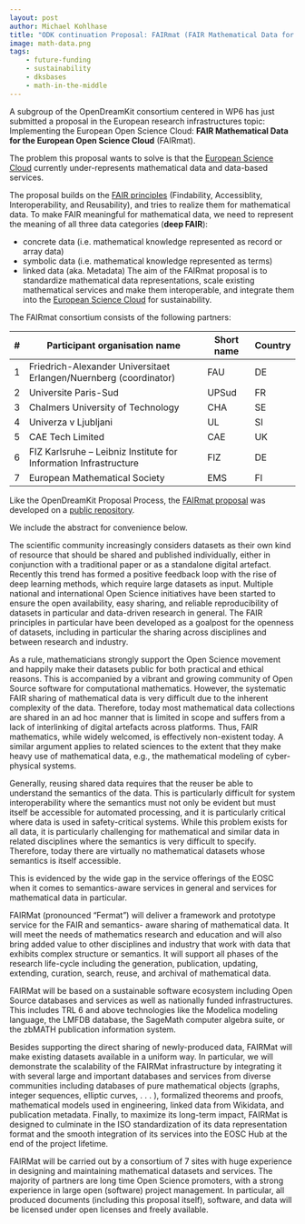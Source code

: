 ```yaml
---
layout: post
author: Michael Kohlhase
title: "ODK continuation Proposal: FAIRmat (FAIR Mathematical Data for the European Open Science Cloud)"
image: math-data.png
tags:
    - future-funding
    - sustainability
    - dksbases
    - math-in-the-middle
---
```

A subgroup of the OpenDreamKit consortium centered in WP6 has just submitted a proposal in
the European research infrastructures topic: Implementing the European Open Science Cloud:
**FAIR Mathematical Data for the European Open Science Cloud** (FAIRmat).

The problem this proposal wants to solve is that the [European Science Cloud](https://www.eosc-portal.eu/) currently under-represents mathematical data and data-based services.

The proposal builds on the [FAIR principles](https://www.go-fair.org/fair-principles/) (Findability, Accessiblity, Interoperability, and Reusability), and tries to realize them for mathematical data.
To make FAIR meaningful for mathematical data, we need to represent the meaning of all three data categories (**deep FAIR**):
* concrete data (i.e. mathematical knowledge represented as record or array data)
* symbolic data (i.e. mathematical knowledge represented as terms) 
* linked data (aka. Metadata)
The aim of the FAIRmat proposal is to standardize mathematical data representations, scale existing mathematical services and make them interoperable, and integrate them into the [European Science Cloud](https://www.eosc-portal.eu/) for sustainability.

The FAIRmat consortium consists of the following partners:

|#|Participant organisation name| Short name| Country|
|-----|-------|-----|-----|
|1| Friedrich-Alexander Universitaet Erlangen/Nuernberg (coordinator)| FAU| DE|
|2| Universite Paris-Sud| UPSud| FR|
|3| Chalmers University of Technology| CHA| SE| 
|4| Univerza v Ljubljani| UL| SI|
|5| CAE Tech Limited| CAE| UK|
|6|FIZ Karlsruhe – Leibniz Institute for Information Infrastructure| FIZ| DE|
|7|European Mathematical Society| EMS| FI|

Like the OpenDreamKit Proposal Process, the [FAIRmat proposal](https://gl.kwarc.info/mathhub/data-proposal/raw/master/Proposal/final.pdf?inline=false) was developed on a [public repository](https://gl.kwarc.info/mathhub/data-proposal).

We include the abstract for convenience below.

The scientific community increasingly considers datasets as their own kind of resource that should be shared and published individually, either in conjunction with a traditional paper or as a standalone digital artefact. Recently this trend has formed a positive feedback loop with the rise of deep learning methods, which require large datasets as input. Multiple national and international Open Science initiatives have been started to ensure the open availability, easy sharing, and reliable reproducibility of datasets in particular and data-driven research in general. The FAIR principles in particular have been developed as a goalpost for the openness of datasets, including in particular the sharing across disciplines and between research and industry.

As a rule, mathematicians strongly support the Open Science movement and happily make their datasets public for both practical and ethical reasons. This is accompanied by a vibrant and growing community of Open Source software for computational mathematics. However, the systematic FAIR sharing of mathematical data is very difficult due to the inherent complexity of the data. Therefore, today most mathematical data collections are shared in an ad hoc manner that is limited in scope and suffers from a lack of interlinking of digital artefacts across platforms. Thus, FAIR mathematics, while widely welcomed, is effectively non-existent today. A similar argument applies to related sciences to the extent that they make heavy use of mathematical data, e.g., the mathematical modeling of cyber-physical systems.

Generally, reusing shared data requires that the reuser be able to understand the semantics of the data. This is particularly difficult for system interoperability where the semantics must not only be evident but must itself be accessible for automated processing, and it is particularly critical where data is used in safety-critical systems. While this problem exists for all data, it is particularly challenging for mathematical and similar data in related disciplines where the semantics is very difficult to specify. Therefore, today there are virtually no mathematical datasets whose semantics is itself accessible.

This is evidenced by the wide gap in the service offerings of the EOSC when it comes to semantics-aware services in general and services for mathematical data in particular.

FAIRMat (pronounced “Fermat”) will deliver a framework and prototype service for the FAIR and semantics- aware sharing of mathematical data. It will meet the needs of mathematics research and education and will also bring added value to other disciplines and industry that work with data that exhibits complex structure or semantics. It will support all phases of the research life-cycle including the generation, publication, updating, extending, curation, search, reuse, and archival of mathematical data.

FAIRMat will be based on a sustainable software ecosystem including Open Source databases and services as well as nationally funded infrastructures. This includes TRL 6 and above technologies like the Modelica modeling language, the LMFDB database, the SageMath computer algebra suite, or the zbMATH publication information system.

Besides supporting the direct sharing of newly-produced data, FAIRMat will make existing datasets available in a uniform way. In particular, we will demonstrate the scalability of the FAIRMat infrastructure by integrating it with several large and important databases and services from diverse communities including databases of pure mathematical objects (graphs, integer sequences, elliptic curves, . . . ), formalized theorems and proofs, mathematical models used in engineering, linked data from Wikidata, and publication metadata. Finally, to maximize its long-term impact, FAIRMat is designed to culminate in the ISO standardization of its data representation format and the smooth integration of its services into the EOSC Hub at the end of the project lifetime.

FAIRMat will be carried out by a consortium of 7 sites with huge experience in designing and maintaining mathematical datasets and services. The majority of partners are long time Open Science promoters, with a strong experience in large open (software) project management. In particular, all produced documents (including this proposal itself), software, and data will be licensed under open licenses and freely available.

<!--  LocalWords:  FAIRmat Findability Accessiblity Universitaet Nuernberg Universite Univerza Ljubljani reuser Modelica zbMATH formalized standardization
 -->
